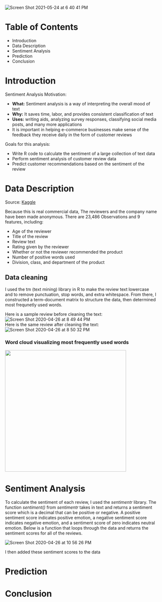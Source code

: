 
![Screen Shot 2021-05-24 at 6 40 41 PM](https://user-images.githubusercontent.com/54850909/119419354-b1a3a780-bcbf-11eb-96d7-f5c3ef3565b1.png)

# Table of Contents
* Introduction
* Data Description
* Sentiment Analysis
* Prediction
* Conclusion

# Introduction

Sentiment Analysis Motivation:

* **What:** Sentiment analysis is a way of interpreting the overall mood of text
* **Why:** It saves time, labor, and provides consistent classification of text
* **Uses:** writing aids, analyzing survey responses, classifying social media posts,  and many more applications
* It is important in helping e-commerce businesses make sense of the feedback they receive daily in the form of customer reviews

Goals for this analysis:

* Write R code to calculate the sentiment of a large collection of text data
* Perform sentiment analysis of customer review data
* Predict customer recommendations based on the sentiment of the review

# Data Description

Source: [Kaggle](https://www.kaggle.com/nicapotato/womens-ecommerce-clothing-reviews)

Because this is real commercial data, The reviewers and the company name have been made anonymous. There are 23,486 Observations and 9 features, including:

* Age of the reviewer
* Title of the review
* Review text
* Rating given by the reviewer
* Whether or not the reviewer recommended the product
* Number of positive words used
* Division, class, and department of the product

## Data cleaning

I used the tm (text mining) library in R to make the review text lowercase and to remove punctuation, stop words, and extra whitespace. From there, I constructed a term-document matrix to structure the data, then determined most frequnetly used words.

Here is a sample review before cleaning the text: \
![Screen Shot 2020-04-26 at 8 49 44 PM](https://user-images.githubusercontent.com/54850909/119419496-05ae8c00-bcc0-11eb-8836-fcdf2156ad18.png)
\
Here is the same review after cleaning the text: \
![Screen Shot 2020-04-26 at 8 50 32 PM](https://user-images.githubusercontent.com/54850909/119419529-13641180-bcc0-11eb-8057-12fea95f5d67.png)


### Word cloud visualizing most frequently used words
<img src="https://user-images.githubusercontent.com/54850909/119419732-85d4f180-bcc0-11eb-8f7e-f640d2099682.png" width="400" height="400">

# Sentiment Analysis
To calculate the sentiment of each review, I used the *sentimentr* library. The function *sentiment()* from *sentimentr* takes in text and returns a sentiment score which is a decimal that can be positive or negative. A positive sentiment score indicates positive emotion, a negative sentiment score indicates negative emotion, and a sentiment score of zero indicates neutral emotion. Below is a function that loops through the data and returns the sentiment scores for all of the reviews.

![Screen Shot 2020-04-26 at 10 56 26 PM](https://user-images.githubusercontent.com/54850909/119419448-eb74ae00-bcbf-11eb-9708-7d0be01ae036.png)

I then added these sentiment scores to the data

# Prediction

# Conclusion

